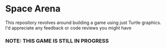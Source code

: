 # Space Arena
This repository revolves around building a game using just Turtle graphics. I'd appreciate any feedback or code reviews you might have


### NOTE: THIS GAME IS STILL IN PROGRESS
